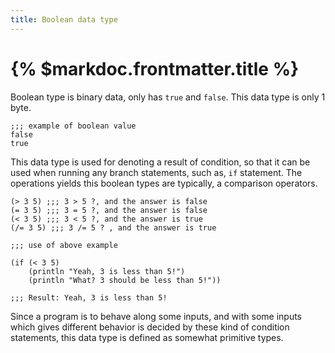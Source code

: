 ```yaml
---
title: Boolean data type
---
```


# {% $markdoc.frontmatter.title %}

Boolean type is binary data, only has `true` and `false`. This data type is only 1 byte.

```
;;; example of boolean value
false
true
```

This data type is used for denoting a result of condition, so that it can be used when running any branch statements, such as, `if` statement. The operations yields this boolean types are typically, a comparison operators.

```
(> 3 5) ;;; 3 > 5 ?, and the answer is false
(= 3 5) ;;; 3 = 5 ?, and the answer is false
(< 3 5) ;;; 3 < 5 ?, and the answer is true
(/= 3 5) ;;; 3 /= 5 ? , and the answer is true

;;; use of above example

(if (< 3 5)
    (println "Yeah, 3 is less than 5!")
    (println "What? 3 should be less than 5!"))

;;; Result: Yeah, 3 is less than 5!
```

Since a program is to behave along some inputs, and with some inputs which gives different behavior is decided by these kind of condition statements, this data type is defined as somewhat primitive types.
